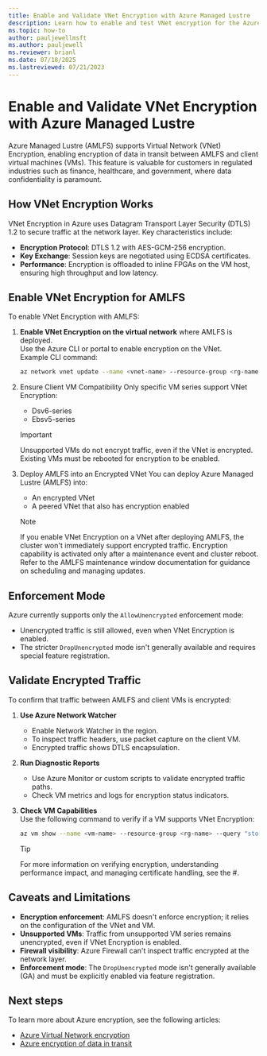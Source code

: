 ```yaml
---
title: Enable and Validate VNet Encryption with Azure Managed Lustre
description: Learn how to enable and test VNet encryption for the Azure Managed Lustre file system.
ms.topic: how-to
author: pauljewellmsft
ms.author: pauljewell
ms.reviewer: brianl
ms.date: 07/18/2025
ms.lastreviewed: 07/21/2023
---
```


# Enable and Validate VNet Encryption with Azure Managed Lustre

Azure Managed Lustre (AMLFS) supports Virtual Network (VNet) Encryption, enabling encryption of data in transit between AMLFS and client virtual machines (VMs). This feature is  valuable for customers in regulated industries such as finance, healthcare, and government, where data confidentiality is paramount.

## How VNet Encryption Works

VNet Encryption in Azure uses Datagram Transport Layer Security (DTLS) 1.2 to secure traffic at the network layer. Key characteristics include:

- **Encryption Protocol**: DTLS 1.2 with AES-GCM-256 encryption.
- **Key Exchange**: Session keys are negotiated using ECDSA certificates.
- **Performance**: Encryption is offloaded to inline FPGAs on the VM host, ensuring high throughput and low latency.

## Enable VNet Encryption for AMLFS

To enable VNet Encryption with AMLFS:

1. **Enable VNet Encryption on the virtual network** where AMLFS is deployed.  
   Use the Azure CLI or portal to enable encryption on the VNet.  
   Example CLI command:

   ```bash
   az network vnet update --name <vnet-name> --resource-group <rg-name> --enable-encryption true
   ```

1. Ensure Client VM Compatibility
   Only specific VM series support VNet Encryption:

   - Dsv6-series  
   - Ebsv5-series  

   > [!IMPORTANT]  
   > Unsupported VMs do not encrypt traffic, even if the VNet is encrypted.  
   > Existing VMs must be rebooted for encryption to be enabled.

1. Deploy AMLFS into an Encrypted VNet
   You can deploy Azure Managed Lustre (AMLFS) into:

   - An encrypted VNet  
   - A peered VNet that also has encryption enabled  

   > [!NOTE]  
   > If you enable VNet Encryption on a VNet after deploying AMLFS, the cluster won't immediately support encrypted traffic.
   > Encryption capability is activated only after a maintenance event and cluster reboot.  
   > Refer to the AMLFS maintenance window documentation for guidance on scheduling and managing updates.

## Enforcement Mode

Azure currently supports only the `AllowUnencrypted` enforcement mode:

- Unencrypted traffic is still allowed, even when VNet Encryption is enabled.
- The stricter `DropUnencrypted` mode isn't generally available and requires special feature registration.

## Validate Encrypted Traffic

To confirm that traffic between AMLFS and client VMs is encrypted:

1. **Use Azure Network Watcher**  
   - Enable Network Watcher in the region.  
   - To inspect traffic headers, use packet capture on the client VM.  
   - Encrypted traffic shows DTLS encapsulation.

1. **Run Diagnostic Reports**  
   - Use Azure Monitor or custom scripts to validate encrypted traffic paths.  
   - Check VM metrics and logs for encryption status indicators.

1. **Check VM Capabilities**  
   Use the following command to verify if a VM supports VNet Encryption:

   ```bash
   az vm show --name <vm-name> --resource-group <rg-name> --query "storageProfile.osDisk.managedDisk.encryptionSettingsCollection"
   ```

    > [!TIP]
    > For more information on verifying encryption, understanding performance impact, and managing certificate handling, see the #.

## Caveats and Limitations

- **Encryption enforcement**: AMLFS doesn't enforce encryption; it relies on the configuration of the VNet and VM.
- **Unsupported VMs**: Traffic from unsupported VM series remains unencrypted, even if VNet Encryption is enabled.
- **Firewall visibility**: Azure Firewall can't inspect traffic encrypted at the network layer.
- **Enforcement mode**: The `DropUnencrypted` mode isn't generally available (GA) and must be explicitly enabled via feature registration.

## Next steps

To learn more about Azure encryption, see the following articles:

- [Azure Virtual Network encryption](/azure/virtual-network/virtual-network-encryption-overview)
- [Azure encryption of data in transit](/azure/security/fundamentals/encryption-overview#encryption-of-data-in-transit)
